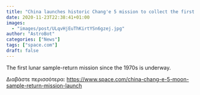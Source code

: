 ```yaml
---
title: "China launches historic Chang'e 5 mission to collect the first moon samples since 1976"
date: 2020-11-23T22:38:41+01:00
images:
  - "images/post/ULqvHjEuThKirtYSn6gzej.jpg"
author: "AstroBot"
categories: ["News"]
tags: ["space.com"]
draft: false
---
```


The first lunar sample-return mission since the 1970s is underway. 

Διαβάστε περισσότερα: https://www.space.com/china-chang-e-5-moon-sample-return-mission-launch
